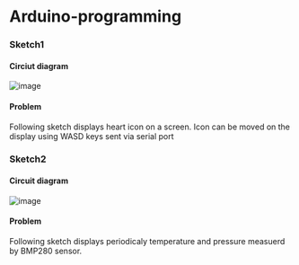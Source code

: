# Arduino-programming

### Sketch1

#### Circiut diagram

![image](https://user-images.githubusercontent.com/81929485/159482903-212ba6b3-efb5-4ff5-88a6-17dd42c60501.png)


#### Problem
<p>Following sketch displays heart icon on a screen. Icon can be moved on the display using WASD keys sent via serial port</p>

### Sketch2

#### Circuit diagram

![image](https://user-images.githubusercontent.com/81929485/160672475-1ff8bee9-8097-4b1e-8150-0cadafb795e5.png)

#### Problem
<p>Following sketch displays periodicaly temperature and pressure measuerd by BMP280 sensor.</p>


